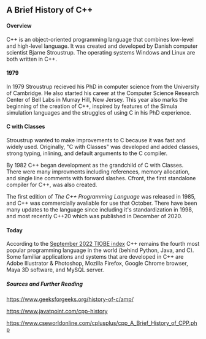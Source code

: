 ## A Brief History of C++

#### Overview
C++ is an object-oriented programming language that combines low-level and high-level language.
It was created and developed by Danish computer scientist Bjarne Stroustrup. The operating systems
Windows and Linux are both written in C++.

#### 1979
In 1979 Stroustrup recieved his PhD in computer science from the University of Cambridge. He also
started his career at the Computer Science Research Center of Bell Labs in Murray Hill, New Jersey.
This year also marks the beginning of the creation of C++, inspired by features of the Simula 
simulation languages and the struggles of using C in his PhD experience. 

#### C with Classes
Stroustrup wanted to make improvements to C because it was fast and widely used. Originally, "C with
Classes" was developed and added classes, strong typing, inlining, and default arguments to the C
compiler. 

By 1982 C++ began development as the grandchild of C with Classes. There were many improvments
including references, memory allocation, and single line comments with forward slashes.
Cfront, the first standalone compiler for C++, was also created.

The first edition of *The C++ Programming Language* was released in 1985, and C++ was commercially
avaliable for use that October. There have been many updates to the language since including it's
standardization in 1998, and most recently C++20 which was published in December of 2020.

#### Today
According to the [September 2022 TIOBE index](https://www.tiobe.com/tiobe-index/) C++ remains the fourth most popular programming language 
in the world (behind Python, Java, and C). Some familiar applications and systems that are developed in 
C++ are Adobe Illustrator & Photoshop, Mozilla Firefox, Google Chrome browser, Maya 3D software,
and MySQL server.



##### Sources and Further Reading
https://www.geeksforgeeks.org/history-of-c/amp/

https://www.javatpoint.com/cpp-history

https://www.cseworldonline.com/cplusplus/cpp_A_Brief_History_of_CPP.php
